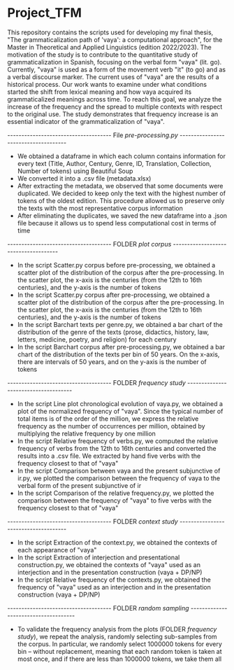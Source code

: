 # Project_TFM

This repository contains the scripts used for developing my final thesis, "The grammaticalization path of 'vaya': a computational approach", for the Master in Theoretical and Applied Linguistics (edition 2022/2023). The motivation of the study is to contribute to the quantitative study of grammaticalization in Spanish, focusing on the verbal form "vaya" (lit. go). Currently, "vaya" is used as a form of the movement verb "it" (to go) and as a verbal discourse marker. The current uses of "vaya" are the results of a historical process. Our work wants to examine under
what conditions started the shift from lexical meaning and how vaya acquired its grammaticalized meanings across time. To reach this goal, we analyze the increase of the frequency and the spread to multiple contexts with respect to the original use. The study demonstrates that frequency increase is an essential indicator of the grammaticalization of "vaya". 

------------------------------------- File *pre-processing.py* -------------------------------------

- We obtained a dataframe in which each column contains information for every text (Title, Author, Century, Genre, ID, Translation, Collection, Number of tokens) using Beautiful Soup
- We converted it into a .csv file (metadata.xlsx)
- After extracting the metadata, we observed that some documents were duplicated. We decided to keep only the text with the highest number of tokens of the oldest edition. This procedure allowed us to preserve only the texts with the most representative corpus information
- After eliminating the duplicates, we saved the new dataframe into a .json file because it allows us to spend less computational cost in terms of time

------------------------------------- FOLDER *plot corpus* -------------------------------------

- In the script Scatter.py corpus before pre-processing, we obtained a scatter plot of the distribution of the corpus after the pre-processing. In the scatter plot, the x-axis is the centuries (from the 12th to 16th centuries), and the y-axis is the number of tokens
- In the script Scatter.py corpus after pre-processing, we obtained a scatter plot of the distribution of the corpus after the pre-processing. In the scatter plot, the x-axis is the centuries (from the 12th to 16th centuries), and the y-axis is the number of tokens
- In the script Barchart texts per genre.py, we obtained a bar chart of the distribution of the genre of the texts (prose, didactics, history, law, letters, medicine, poetry, and religion) for each century
- In the script Barchart corpus after pre-processing.py, we obtained a bar chart of the distribution of the texts per bin of 50 years. On the x-axis, there are intervals of 50 years, and on the y-axis is the number of tokens

------------------------------------- FOLDER *frequency study* -------------------------------------

- In the script Line plot chronological evolution of vaya.py, we obtained a plot of the normalized frequency of "vaya". Since the typical number of total items is of the order of the million, we express the relative frequency as the number of occurrences per million, obtained by multiplying the relative frequency by one million
- In the script Relative frequency of verbs.py, we computed the relative frequency of verbs from the 12th to 16th centuries and converted the results into a .csv file. We extracted by hand five verbs with the frequency closest to that of "vaya"
- In the script Comparison between vaya and the present subjunctive of ir.py, we plotted the comparison between the frequency of vaya to the verbal form of the present subjunctive of ir
- In the script Comparison of the relative frequency.py, we plotted the comparison between the frequency of "vaya" to five verbs with the frequency closest to that of "vaya"

------------------------------------- FOLDER *context study* -------------------------------------

  - In the script Extraction of the context.py, we obtained the contexts of each appearance of "vaya"
  - In the script Extraction of interjection and presentational construction.py, we obtained the contexts of "vaya" used as an interjection and in the presentation construction (vaya + DP/NP)
  - In the script Relative frequency of the contexts.py, we obtained the frequency of "vaya" used as an interjection and in the presentation construction (vaya + DP/NP)

------------------------------------- FOLDER *random sampling* -------------------------------------

  - To validate the frequency analysis from the plots (FOLDER *frequency study*), we repeat the analysis, randomly selecting sub-samples from the corpus. In particular, we randomly select 1000000 tokens for every bin – without replacement, meaning that each random token is taken at most once, and if there are less than 1000000 tokens, we take them all 



  




